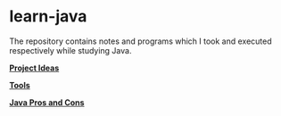 # learn-java

The repository contains notes and programs which I took and executed respectively while studying Java.

<!-- --- -->

[**Project Ideas**](./ProjectIdeas.md)

<!-- --- -->

[**Tools**](./JavaTools.md)

<!-- --- -->

[**Java Pros and Cons**](./JavaProsCons.md)
